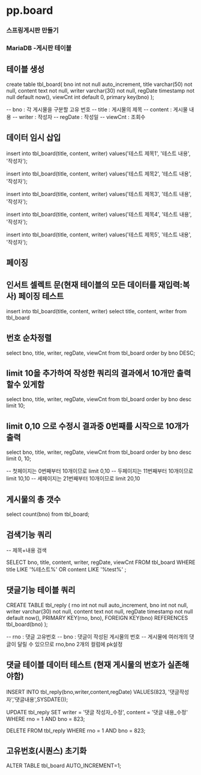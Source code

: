 # pp.board

### 스프링게시판 만들기
### MariaDB -게시판 테이블

## 테이블 생성
  create table tbl_board(
  bno int not null auto_increment,
  title varchar(50) not null,
  content text not null,
  writer varchar(30) not null,
  regDate timestamp not null default now(),
  viewCnt int default 0,
  primary key(bno)
  );

  -- bno : 각 게시물을 구분할 고유 번호
  -- title : 게시물의 제목
  -- content : 게시물 내용
  -- writer : 작성자
  -- regDate : 작성일
  -- viewCnt : 조회수

## 데이터 임시 삽입
  insert into tbl_board(title, content, writer)
  values('테스트 제목1', '테스트 내용', '작성자');

  insert into tbl_board(title, content, writer)
  values('테스트 제목2', '테스트 내용', '작성자');

  insert into tbl_board(title, content, writer)
  values('테스트 제목3', '테스트 내용', '작성자');

  insert into tbl_board(title, content, writer)
  values('테스트 제목4', '테스트 내용', '작성자');

  insert into tbl_board(title, content, writer) 
  values('테스트 제목5', '테스트 내용', '작성자');

## 페이징

## 인서트 셀렉트 문(현재 테이블의 모든 데이터를 재입력:복사) 페이징 테스트

  insert into tbl_board(title, content, writer)
  select title, content, writer from tbl_board
  
## 번호 순차정렬

  select 
  bno, title, writer, regDate, viewCnt
  from tbl_board
  order by bno DESC;

## limit 10을 추가하여 작성한 쿼리의 결과에서 10개만 출력할수 있게함

  select 
  bno, title, writer, regDate, viewCnt
  from tbl_board
  order by bno desc
  limit 10;
 
## limit 0,10 으로 수정시 결과중 0번째를 시작으로 10개가 출력 

  select 
  bno, title, writer, regDate, viewCnt
  from tbl_board
  order by bno desc
  limit 0, 10;

  -- 첫페이지는 0번째부터 10개이므로 limit 0,10
  -- 두페이지는 11번째부터 10개이므로 limit 10,10
  -- 세페이지는 21번째부터 10개이므로 limit 20,10

## 게시물의 총 갯수

  select count(bno) from tbl_board;

## 검색기능 쿼리 
  -- 제목+내용 검색

  SELECT 
  bno, title, content, writer, regDate, viewCnt
  FROM tbl_board
  WHERE title LIKE '%테스트%'
  OR content LIKE '%test%' ;

## 댓글기능 테이블 쿼리
  CREATE TABLE tbl_reply (
  rno         int             not null auto_increment,
  bno         int             not null,
  writer     varchar(30) not null,
  content     text             not null,
  regDate     timestamp     not null default now(),
  PRIMARY KEY(rno, bno),
  FOREIGN KEY(bno) REFERENCES tbl_board(bno)
  );

  -- rno : 댓글 고유번호
  -- bno : 댓글이 작성된 게시물의 번호
  -- 게시물에 여러개의 댓글이 달릴 수 있으므로 rno,bno 2개의 컬럼에 pk설정
 
## 댓글 테이블 데이터 테스트 (현재 게시물의 번호가 실존해야함)
  INSERT INTO tbl_reply(bno,writer,content,regDate)
  VALUES(823, '댓글작성자','댓글내용',SYSDATE());

  UPDATE tbl_reply SET
  writer = '댓글 작성자_수정',
  content = '댓글 내용_수정'
  WHERE rno = 1 
  AND bno = 823;

  DELETE FROM tbl_reply 
  WHERE rno = 1
  AND bno = 823;

## 고유번호(시퀀스) 초기화
  ALTER TABLE tbl_board AUTO_INCREMENT=1;
